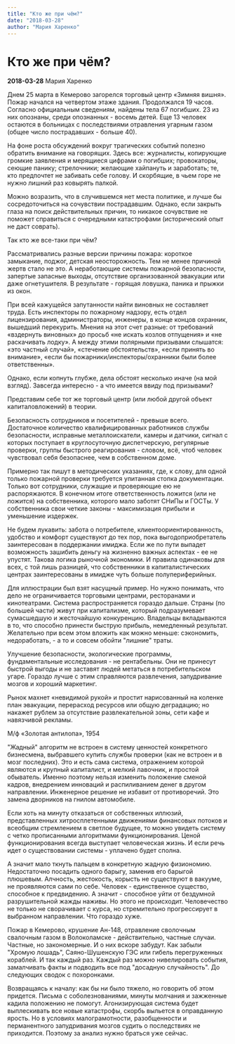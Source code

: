 ```yaml
---
title: "Кто же при чём?"
date: "2018-03-28"
author: "Мария Харенко"
---
```


# Кто же при чём?

**2018-03-28** Мария Харенко

Днем 25 марта в Кемерово загорелся торговый центр «Зимняя вишня». Пожар начался на четвертом этаже здания. Продолжался 19 часов. Согласно официальным сведениям, найдены тела 67 погибших. 23 из них опознаны, среди опознанных - восемь детей. Еще 13 человек остаются в больницах с последствиями отравления угарным газом (общее число пострадавших - больше 40).

На фоне роста обсуждений вокруг трагических событий полезно обратить внимание на говорящих. Здесь все: журналисты, копирующие громкие заявления и мерящиеся цифрами о погибших; провокаторы, сеющие панику; стрелочники; желающие хайпануть и заработать; те, кто предпочтет не забивать себе голову. И скорбящие, в чьем горе не нужно лишний раз ковырять палкой.

Можно возразить, что в случившемся нет места политике, и лучше бы сосредоточиться на сочувствии пострадавшим. Однако, если закрыть глаза на поиск действительных причин, то никакое сочувствие не поможет справиться с очередными катастрофами (исторический опыт не даст соврать).

Так кто же все-таки при чём?

Рассматривались разные версии причины пожара: короткое замыкание, поджог, детская неосторожность. Тем не менее причиной жертв стало не это. А неработающие системы пожарной безопасности, запертые запасные выходы, отсутствие организованной эвакуации или даже огнетушителя. В результате - горящая ловушка, паника и прыжки из окон.

При всей кажущейся запутанности найти виновных не составляет труда. Есть инспекторы по пожарному надзору, есть отдел лицензирования, администраторы, инженеры, в конце концов охранник, вышедший перекурить. Мнения на этот счет разные: от требований «вздернуть виновных» до просьб «не искать козлов отпущения» и «не раскачивать лодку». А между этими полярными призывами слышатся: «это частный случай», «стечение обстоятельств», «если принять во внимание», «если бы пожарники/инспекторы/охранники были более ответственны».

Однако, если копнуть глубже, дела обстоят несколько иначе (на мой взгляд). Завсегда интересно - а что имеется ввиду под призывами?

Представим себе тот же торговый центр (или любой другой объект капиталовложений) в теории.

Безопасность сотрудников и посетителей - превыше всего. Достаточное количество квалифицированных работников службы безопасности, исправные металлоискатели, камеры и датчики, сигнал с которых поступает в круглосуточную диспетчерскую, регулярные проверки, группы быстрого реагирования - словом, всё, чтоб человек чувствовал себя безопаснее, чем в собственном доме.

Примерно так пишут в методических указаниях, где, к слову, для одной только пожарной проверки требуется упитанная стопка документации. Только вот сотрудники, служащие и проверяющие ею не распоряжаются. В конечном итоге ответственность ложится (или не ложится) на собственника, которого мало заботят СНиПы и ГОСТы. У собственника свои четкие законы - максимизация прибыли и уменьшение издержек.

Не будем лукавить: забота о потребителе, клиентоориентированность, удобство и комфорт существуют до тех пор, пока выгодоприобретатель заинтересован в поддержании имиджа. Если же по пути выпадет возможность зашибить деньгу на жизненно важных аспектах - ее не упустят. Такова логика рыночной экономики. И правила одинаковы для всех, с той лишь разницей, что собственники в капиталистических центрах заинтересованы в имидже чуть больше полупериферийных.

Для иллюстрации был взят насущный пример. Но нужно понимать, что дело не ограничивается торговыми центрами, ресторанами и кинотеатрами. Система распространяется гораздо дальше. Страны (по большей части) живут при капитализме, который подразумевает сумасшедшую и жесточайшую конкуренцию. Владельцы вкладываются в то, что способно принести быструю прибыль, немедленный результат. Желательно при всем этом вложить как можно меньше: сэкономить, недоработать, - а то и совсем обойти "лишние" траты.

Улучшение безопасности, экологические программы, фундаментальные исследования - не рентабельны. Они не принесут быстрой выгоды и не заставят людей метаться в потребительском угаре. Гораздо лучше с этим справляются развлечения, запудривание мозгов и хороший маркетинг.

Рынок махнет «невидимой рукой» и простит нарисованный на коленке план эвакуации, перерасход ресурсов или общую деградацию; но накажет рублем за отсутствие развлекательной зоны, сети кафе и навязчивой рекламы.

М/ф «Золотая антилопа», 1954

"Жадный" алгоритм не встроен в систему ценностей конкретного бизнесмена, выбравшего купить службы проверки (как не встроен и в мозг последних). Это и есть сама система, отражением которой являются и крупный капиталист, и мелкий лавочник, и простой обыватель. Именно поэтому нельзя изменить положение сменой кадров, внедрением инноваций и распиливанием денег в другом направлении. Инженерное решение не избавит от противоречий. Это замена дворников на гнилом автомобиле.

Если хоть на минуту отказаться от собственных иллюзий, представленных хитросплетенными движениями финансовых потоков и всеобщим стремлением в светлое будущее, то можно увидеть систему с четко прописанными алгоритмами функционирования. Ценой функционирования всегда выступает человеческая жизнь. И если речь идет о существовании системы - уплачено будет сполна.

А значит мало ткнуть пальцем в конкретную жадную физиономию. Недостаточно посадить одного барыгу, заменив его барыгой плюшевым. Алчность, жестокость, корысть не существуют в вакууме, не проявляются сами по себе. Человек - единственное существо, способное к предвидению. А значит - способное уйти от бездумной разрушительной жажды наживы. Но этого не происходит. Человечество не только не сворачивает с курса, но стремительно прогрессирует в выбранном направлении. Что гораздо хуже.

Пожар в Кемерово, крушение Ан-148, отравление сволочным свалочным газом в Волоколамске - действительно, частные случаи. Частные, но закономерные. И о них вскоре забудут. Как забыли "Хромую лошадь", Саяно-Шушенскую ГЭС или гибель перегруженных кораблей. И так каждый раз. Каждый раз можно нивелировать события, замалчивать факты и подводить все под "досадную случайность". До следующих сводок с похоронками.

Возвращаясь к началу: как бы ни было тяжело, но говорить об этом придется. Письма с соболезнованиями, минуты молчания и зажженные кадила положению не помогут. Агонизирующая система будет выплескивать все новые катастрофы, скорбь выльется в оправданную ярость. Но в условиях малограмотности, разобщенности и перманентного запудривания мозгов судить о последствиях не приходится. Поэтому за анализ нужно браться уже сейчас.